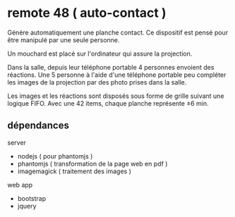 # remote 48 ( auto-contact )

Génère automatiquement une planche contact. Ce dispositif est pensé pour être manipulé par une seule personne.

Un mouchard est placé sur l'ordinateur qui assure la projection.

Dans la salle, depuis leur téléphone portable 4 personnes envoient des réactions. Une 5 personne à l'aide d'une téléphone portable peu compléter les images de la projection par des photo prises dans la salle. 

Les images et les réactions sont disposés sous forme de grille suivant une logique FIFO. Avec une 42 items, chaque planche représente ±6 min.

## dépendances

server
- nodejs 			( pour phantomjs )
- phantomjs		( transformation de la page web en pdf )
- imagemagick ( traitement des images )

web app
- bootstrap 
- jquery
